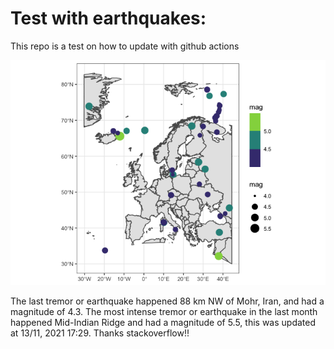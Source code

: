 <!-- README.md is generated from README.Rmd. Please edit that file -->

Test with earthquakes:
======================

This repo is a test on how to update with github actions

![](man/figures/README-unnamed-chunk-2-1.png)

The last tremor or earthquake happened 88 km NW of Mohr, Iran, and had a
magnitude of 4.3. The most intense tremor or earthquake in the last
month happened Mid-Indian Ridge and had a magnitude of 5.5, this was
updated at 13/11, 2021 17:29. Thanks stackoverflow!!
